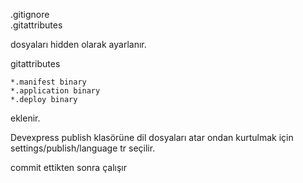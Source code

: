 .gitignore  
.gitattributes

dosyaları hidden olarak ayarlanır.

gitattributes
````
*.manifest binary
*.application binary
*.deploy binary
````

eklenir.

Devexpress publish klasörüne dil dosyaları atar
ondan kurtulmak için settings/publish/language tr seçilir.

commit ettikten sonra çalışır

